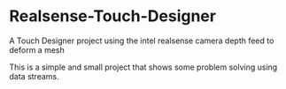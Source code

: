 # Realsense-Touch-Designer
A Touch Designer project using the intel realsense camera depth feed to deform a mesh

This is a simple and small project that shows some problem solving using data streams.

